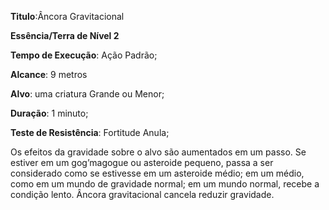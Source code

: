 **Titulo**:Âncora Gravitacional

**Essência/Terra de Nível 2**

**Tempo de Execução**: Ação Padrão;

**Alcance**: 9 metros

**Alvo**: uma criatura Grande ou Menor;

**Duração**: 1 minuto;

**Teste de Resistência**: Fortitude Anula;

Os efeitos da gravidade sobre o alvo são aumentados em 
um passo. Se estiver em um gog’magogue ou asteroide pequeno, passa a ser considerado como se estivesse em um asteroide 
médio; em um médio, como em um mundo de gravidade 
normal; em um mundo normal, recebe a condição lento.
Âncora gravitacional cancela reduzir gravidade.
